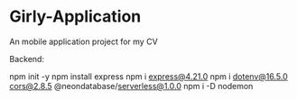 # Girly-Application
An mobile application project for my CV





Backend:

npm init -y
npm install express
npm i express@4.21.0
npm i dotenv@16.5.0 cors@2.8.5 @neondatabase/serverless@1.0.0
npm i -D nodemon